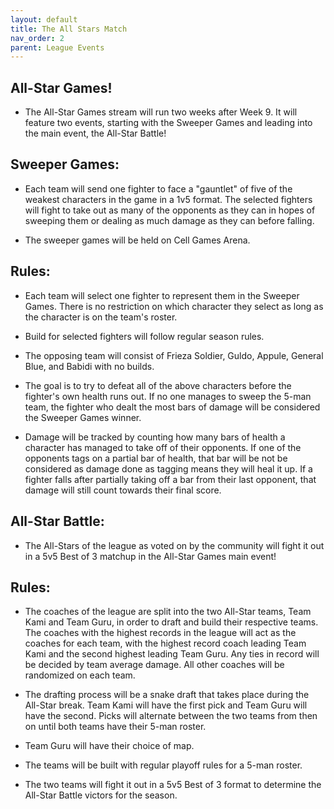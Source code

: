 ```yaml
---
layout: default
title: The All Stars Match
nav_order: 2
parent: League Events
---
```


## All-Star Games!

- The All-Star Games stream will run two weeks after Week 9. It will feature two events, starting with the Sweeper
Games and leading into the main event, the All-Star Battle!


## Sweeper Games:

- Each team will send one fighter to face a "gauntlet" of five of the weakest characters in the game in a 1v5 format.
The selected fighters will fight to take out as many of the opponents as they can in hopes of sweeping them or dealing as much damage
as they can before falling. 

- The sweeper games will be held on Cell Games Arena.

## Rules:
- Each team will select one fighter to represent them in the Sweeper Games. There is no restriction on which character they select as
long as the character is on the team's roster.

- Build for selected fighters will follow regular season rules.

- The opposing team will consist of Frieza Soldier, Guldo, Appule, General Blue, and Babidi with no builds.

- The goal is to try to defeat all of the above characters before the fighter's own health runs out. If no
one manages to sweep the 5-man team, the fighter who dealt the most bars of damage will be considered the Sweeper Games winner.

- Damage will be tracked by counting how many bars of health a character has managed to take off of their opponents.
If one of the opponents tags on a partial bar of health, that bar will be not be considered as damage done as tagging means they
will heal it up. If a fighter falls after partially taking off a bar from their last opponent, that damage will still count
towards their final score.


## All-Star Battle:

- The All-Stars of the league as voted on by the community will fight it out in a 5v5 Best of 3 matchup in the All-Star
Games main event!

## Rules:
- The coaches of the league are split into the two All-Star teams, Team Kami and Team Guru, in order to draft and build their
respective teams. The coaches with the highest records in the league will act as the coaches for each team, with the highest record
coach leading Team Kami and the second highest leading Team Guru. Any ties in record will be decided by team average damage. All
other coaches will be randomized on each team.

- The drafting process will be a snake draft that takes place during the All-Star break. Team Kami will have the first pick and 
Team Guru will have the second. Picks will alternate between the two teams from then on until both teams have their 5-man roster.

- Team Guru will have their choice of map.

- The teams will be built with regular playoff rules for a 5-man roster.

- The two teams will fight it out in a 5v5 Best of 3 format to determine the All-Star Battle victors for the season.
